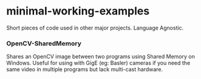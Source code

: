 # minimal-working-examples
Short pieces of code used in other major projects. Language Agnostic.



### OpenCV-SharedMemory

Shares an OpenCV image between two programs using Shared Memory on Windows. Useful for using with GigE (eg: Basler) cameras if you need the same video in multiple programs but lack multi-cast hardware.
